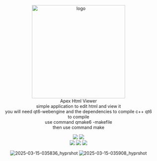 <div align="center">
<img width="300" src="https://i.postimg.cc/25Jsj3yD/claudemods-3-6-2025-2.png" alt="logo">
<div align="center">
Apex Html Viewer
  <div align="center">
simple application to edit html and view it
    <div align="center">
you will need qt6-webengine and the dependencies to compile c++ qt6
      <div align="center">
to compile 
        <div align="center">
use command qmake6 -makefile
          <div align="center">
then use command make
<div align="center">

  <a href="https://www.linux.org" target="_blank"><img src="https://img.shields.io/badge/OS-Linux-e06c75?style=for-the-badge&logo=linux" /></a>
	<a href="https://archlinux.org" target="_blank"><img src="https://img.shields.io/badge/DISTRO-Arch-56b6c2?style=for-the-badge&logo=arch-linux" /></a>	
<a href="https://cachyos.org/" target="_blank"><img src="https://img.shields.io/badge/DISTRO-CachyOS-00FFFF?style=for-the-badge&logo=CachyOS" /></a>
<a href="https://www.debian.org" target="_blank"><img src="https://img.shields.io/badge/DISTRO-Debian-CE0058?style=for-the-badge&logo=Debian" /></a>
<a href="https://ubuntu.com/" target="_blank"><img src="https://img.shields.io/badge/DISTRO-Ubuntu-E95420?style=for-the-badge&logo=Ubuntu" /></a>



![2025-03-15-035836_hyprshot](https://github.com/user-attachments/assets/e4b7514f-8fb8-40c6-8786-02edab0ca7de)
![2025-03-15-035908_hyprshot](https://github.com/user-attachments/assets/843d6ab0-78da-49be-a7b8-50a29ab9fe51)

